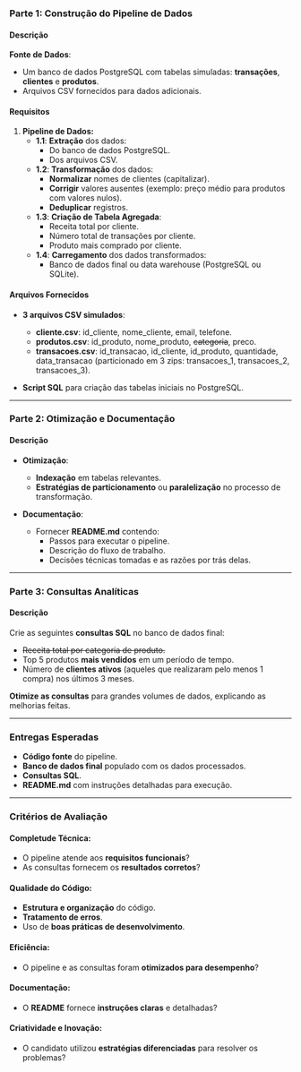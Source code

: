 ### **Parte 1: Construção do Pipeline de Dados**

#### **Descrição**  
**Fonte de Dados**:  
- Um banco de dados PostgreSQL com tabelas simuladas: **transações**, **clientes** e **produtos**.  
- Arquivos CSV fornecidos para dados adicionais.

#### **Requisitos**

1. **Pipeline de Dados:**
   - **1.1**: **Extração** dos dados:
     - Do banco de dados PostgreSQL.
     - Dos arquivos CSV.
   - **1.2**: **Transformação** dos dados:
     - **Normalizar** nomes de clientes (capitalizar).
     - **Corrigir** valores ausentes (exemplo: preço médio para produtos com valores nulos).
     - **Deduplicar** registros.
   - **1.3**: **Criação de Tabela Agregada**:
     - Receita total por cliente.
     - Número total de transações por cliente.
     - Produto mais comprado por cliente.
   - **1.4**: **Carregamento** dos dados transformados:
     - Banco de dados final ou data warehouse (PostgreSQL ou SQLite).

#### **Arquivos Fornecidos**

- **3 arquivos CSV simulados**:
  - **cliente.csv**: id_cliente, nome_cliente, email, telefone.
  - **produtos.csv**: id_produto, nome_produto, ~~categoria~~, preco.
  - **transacoes.csv**: id_transacao, id_cliente, id_produto, quantidade, data_transacao (particionado em 3 zips: transacoes_1, transacoes_2, transacoes_3).
  
- **Script SQL** para criação das tabelas iniciais no PostgreSQL.

---

### **Parte 2: Otimização e Documentação**

#### **Descrição**

- **Otimização**:
  - **Indexação** em tabelas relevantes.
  - **Estratégias de particionamento** ou **paralelização** no processo de transformação.

- **Documentação**:
  - Fornecer **README.md** contendo:
    - Passos para executar o pipeline.
    - Descrição do fluxo de trabalho.
    - Decisões técnicas tomadas e as razões por trás delas.

---

### **Parte 3: Consultas Analíticas**

#### **Descrição**

Crie as seguintes **consultas SQL** no banco de dados final:

- ~~Receita total por categoria de produto.~~
- Top 5 produtos **mais vendidos** em um período de tempo.
- Número de **clientes ativos** (aqueles que realizaram pelo menos 1 compra) nos últimos 3 meses.

**Otimize as consultas** para grandes volumes de dados, explicando as melhorias feitas.

---

### **Entregas Esperadas**

- **Código fonte** do pipeline.
- **Banco de dados final** populado com os dados processados.
- **Consultas SQL**.
- **README.md** com instruções detalhadas para execução.

---

### **Critérios de Avaliação**

#### **Completude Técnica**:
- O pipeline atende aos **requisitos funcionais**?
- As consultas fornecem os **resultados corretos**?

#### **Qualidade do Código**:
- **Estrutura e organização** do código.
- **Tratamento de erros**.
- Uso de **boas práticas de desenvolvimento**.

#### **Eficiência**:
- O pipeline e as consultas foram **otimizados para desempenho**?

#### **Documentação**:
- O **README** fornece **instruções claras** e detalhadas?

#### **Criatividade e Inovação**:
- O candidato utilizou **estratégias diferenciadas** para resolver os problemas?

